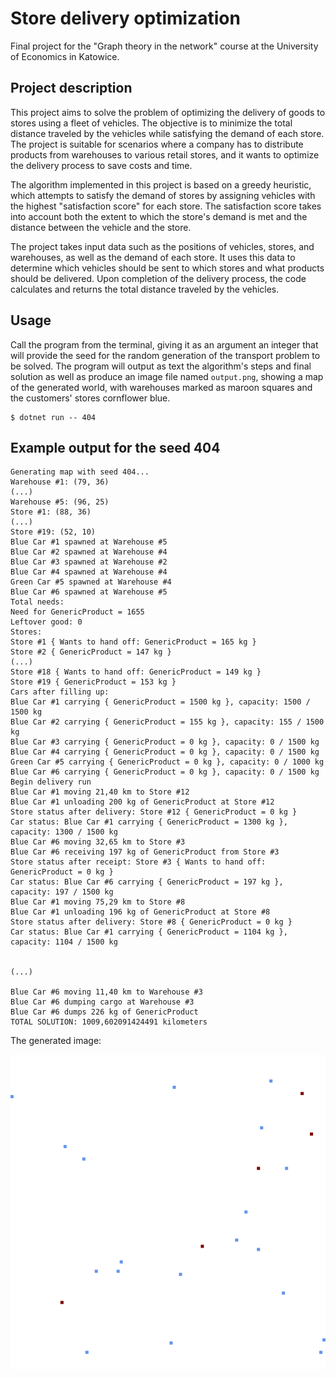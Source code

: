 # Store delivery optimization
Final project for the "Graph theory in the network" course at the University of Economics in Katowice.

## Project description
This project aims to solve the problem of optimizing the delivery of goods to stores using a fleet of vehicles. The objective is to minimize the total distance traveled by the vehicles while satisfying the demand of each store. The project is suitable for scenarios where a company has to distribute products from warehouses to various retail stores, and it wants to optimize the delivery process to save costs and time.

The algorithm implemented in this project is based on a greedy heuristic, which attempts to satisfy the demand of stores by assigning vehicles with the highest "satisfaction score" for each store. The satisfaction score takes into account both the extent to which the store's demand is met and the distance between the vehicle and the store. 

The project takes input data such as the positions of vehicles, stores, and warehouses, as well as the demand of each store. It uses this data to determine which vehicles should be sent to which stores and what products should be delivered. Upon completion of the delivery process, the code calculates and returns the total distance traveled by the vehicles.

## Usage

Call the program from the terminal, giving it as an argument an integer that will provide the seed for the random generation of the transport problem to be solved.
The program will output as text the algorithm's steps and final solution as well as produce an image file named `output.png`, showing a map of the generated world, with warehouses marked as maroon squares and the customers' stores cornflower blue.

```
$ dotnet run -- 404
```

## Example output for the seed 404

```
Generating map with seed 404...
Warehouse #1: (79, 36)
(...)
Warehouse #5: (96, 25)
Store #1: (88, 36)
(...)
Store #19: (52, 10)
Blue Car #1 spawned at Warehouse #5
Blue Car #2 spawned at Warehouse #4
Blue Car #3 spawned at Warehouse #2
Blue Car #4 spawned at Warehouse #4
Green Car #5 spawned at Warehouse #4
Blue Car #6 spawned at Warehouse #5
Total needs:
Need for GenericProduct = 1655
Leftover good: 0
Stores:
Store #1 { Wants to hand off: GenericProduct = 165 kg }
Store #2 { GenericProduct = 147 kg }
(...)
Store #18 { Wants to hand off: GenericProduct = 149 kg }
Store #19 { GenericProduct = 153 kg }
Cars after filling up:
Blue Car #1 carrying { GenericProduct = 1500 kg }, capacity: 1500 / 1500 kg
Blue Car #2 carrying { GenericProduct = 155 kg }, capacity: 155 / 1500 kg
Blue Car #3 carrying { GenericProduct = 0 kg }, capacity: 0 / 1500 kg
Blue Car #4 carrying { GenericProduct = 0 kg }, capacity: 0 / 1500 kg
Green Car #5 carrying { GenericProduct = 0 kg }, capacity: 0 / 1000 kg
Blue Car #6 carrying { GenericProduct = 0 kg }, capacity: 0 / 1500 kg
Begin delivery run
Blue Car #1 moving 21,40 km to Store #12
Blue Car #1 unloading 200 kg of GenericProduct at Store #12
Store status after delivery: Store #12 { GenericProduct = 0 kg }
Car status: Blue Car #1 carrying { GenericProduct = 1300 kg }, capacity: 1300 / 1500 kg
Blue Car #6 moving 32,65 km to Store #3
Blue Car #6 receiving 197 kg of GenericProduct from Store #3
Store status after receipt: Store #3 { Wants to hand off: GenericProduct = 0 kg }
Car status: Blue Car #6 carrying { GenericProduct = 197 kg }, capacity: 197 / 1500 kg
Blue Car #1 moving 75,29 km to Store #8
Blue Car #1 unloading 196 kg of GenericProduct at Store #8
Store status after delivery: Store #8 { GenericProduct = 0 kg }
Car status: Blue Car #1 carrying { GenericProduct = 1104 kg }, capacity: 1104 / 1500 kg


(...)

Blue Car #6 moving 11,40 km to Warehouse #3
Blue Car #6 dumping cargo at Warehouse #3
Blue Car #6 dumps 226 kg of GenericProduct
TOTAL SOLUTION: 1009,602091424491 kilometers
```

The generated image:

![Example output with seed 404](example_output.png)
